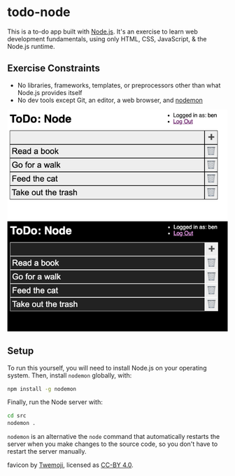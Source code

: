 # todo-node

This is a to-do app built with [Node.js](https://nodejs.org/). It's an exercise
to learn web development fundamentals, using only HTML, CSS, JavaScript, &
the Node.js runtime.

## Exercise Constraints
- No libraries, frameworks, templates, or preprocessors other than what Node.js
  provides itself
- No dev tools except Git, an editor, a web browser, and
  [nodemon](https://www.npmjs.com/package/nodemon)

![ToDo app screenshot - light mode](screenshots/todo-light.png)
![ToDo app screenshot - dark mode](screenshots/todo-dark.png)

## Setup
To run this yourself, you will need to install Node.js on your operating
system. Then, install `nodemon` globally, with:
```sh
npm install -g nodemon
```
Finally, run the Node server with:
```sh
cd src
nodemon .
```
`nodemon` is an alternative the `node` command that automatically restarts the
server when you make changes to the source code, so you don't have to restart
the server manually.

favicon by [Twemoji](https://twemoji.twitter.com/), licensed as [CC-BY
4.0](https://creativecommons.org/licenses/by/4.0/).
